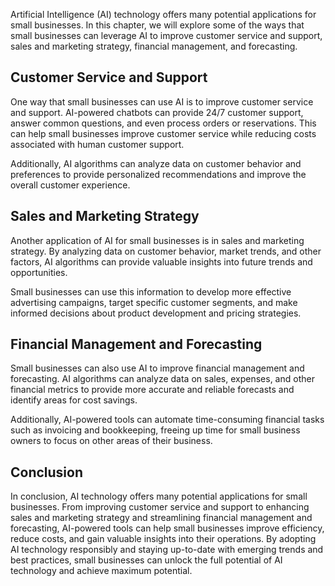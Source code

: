 
Artificial Intelligence (AI) technology offers many potential applications for small businesses. In this chapter, we will explore some of the ways that small businesses can leverage AI to improve customer service and support, sales and marketing strategy, financial management, and forecasting.

Customer Service and Support
----------------------------

One way that small businesses can use AI is to improve customer service and support. AI-powered chatbots can provide 24/7 customer support, answer common questions, and even process orders or reservations. This can help small businesses improve customer service while reducing costs associated with human customer support.

Additionally, AI algorithms can analyze data on customer behavior and preferences to provide personalized recommendations and improve the overall customer experience.

Sales and Marketing Strategy
----------------------------

Another application of AI for small businesses is in sales and marketing strategy. By analyzing data on customer behavior, market trends, and other factors, AI algorithms can provide valuable insights into future trends and opportunities.

Small businesses can use this information to develop more effective advertising campaigns, target specific customer segments, and make informed decisions about product development and pricing strategies.

Financial Management and Forecasting
------------------------------------

Small businesses can also use AI to improve financial management and forecasting. AI algorithms can analyze data on sales, expenses, and other financial metrics to provide more accurate and reliable forecasts and identify areas for cost savings.

Additionally, AI-powered tools can automate time-consuming financial tasks such as invoicing and bookkeeping, freeing up time for small business owners to focus on other areas of their business.

Conclusion
----------

In conclusion, AI technology offers many potential applications for small businesses. From improving customer service and support to enhancing sales and marketing strategy and streamlining financial management and forecasting, AI-powered tools can help small businesses improve efficiency, reduce costs, and gain valuable insights into their operations. By adopting AI technology responsibly and staying up-to-date with emerging trends and best practices, small businesses can unlock the full potential of AI technology and achieve maximum potential.
